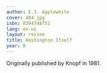 ```yaml
---
author: E.J. Applewhite
cover: 484.jpg
isbn: 0394748751
lang: en-us
layout: review
title: Washington Itself
year: 0
---
```


Originally published by Knopf in 1981.

